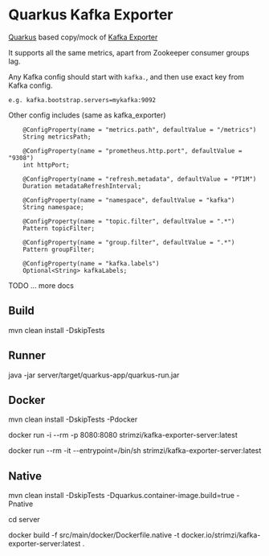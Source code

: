 # Quarkus Kafka Exporter

[Quarkus](https://quarkus.io/) based copy/mock of [Kafka Exporter](https://github.com/danielqsj/kafka_exporter)

It supports all the same metrics, apart from Zookeeper consumer groups lag.

Any Kafka config should start with `kafka.`, and then use exact key from Kafka config.

```
e.g. kafka.bootstrap.servers=mykafka:9092
```

Other config includes (same as kafka_exporter)
```
    @ConfigProperty(name = "metrics.path", defaultValue = "/metrics")
    String metricsPath;

    @ConfigProperty(name = "prometheus.http.port", defaultValue = "9308")
    int httpPort;

    @ConfigProperty(name = "refresh.metadata", defaultValue = "PT1M")
    Duration metadataRefreshInterval;

    @ConfigProperty(name = "namespace", defaultValue = "kafka")
    String namespace;

    @ConfigProperty(name = "topic.filter", defaultValue = ".*")
    Pattern topicFilter;

    @ConfigProperty(name = "group.filter", defaultValue = ".*")
    Pattern groupFilter;

    @ConfigProperty(name = "kafka.labels")
    Optional<String> kafkaLabels;
```

TODO ... more docs

## Build

mvn clean install -DskipTests

## Runner

java -jar server/target/quarkus-app/quarkus-run.jar

## Docker

mvn clean install -DskipTests -Pdocker

docker run -i --rm -p 8080:8080 strimzi/kafka-exporter-server:latest

docker run --rm -it --entrypoint=/bin/sh  strimzi/kafka-exporter-server:latest

## Native

mvn clean install -DskipTests -Dquarkus.container-image.build=true -Pnative

cd server

docker build -f src/main/docker/Dockerfile.native -t docker.io/strimzi/kafka-exporter-server:latest .